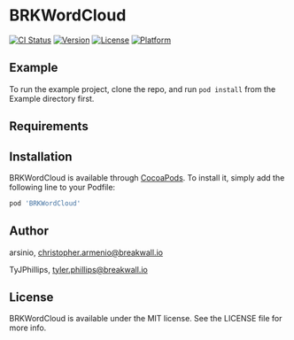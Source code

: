 # BRKWordCloud

[![CI Status](https://img.shields.io/travis/arsinio/BRKWordCloud.svg?style=flat)](https://travis-ci.org/arsinio/BRKWordCloud)
[![Version](https://img.shields.io/cocoapods/v/BRKWordCloud.svg?style=flat)](https://cocoapods.org/pods/BRKWordCloud)
[![License](https://img.shields.io/cocoapods/l/BRKWordCloud.svg?style=flat)](https://cocoapods.org/pods/BRKWordCloud)
[![Platform](https://img.shields.io/cocoapods/p/BRKWordCloud.svg?style=flat)](https://cocoapods.org/pods/BRKWordCloud)

## Example

To run the example project, clone the repo, and run `pod install` from the Example directory first.

## Requirements

## Installation

BRKWordCloud is available through [CocoaPods](https://cocoapods.org). To install
it, simply add the following line to your Podfile:

```ruby
pod 'BRKWordCloud'
```

## Author

arsinio, christopher.armenio@breakwall.io

TyJPhillips, tyler.phillips@breakwall.io

## License

BRKWordCloud is available under the MIT license. See the LICENSE file for more info.
